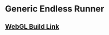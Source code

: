 <h1>Generic Endless Runner</h1>
 <h2> 
  <a href="https://skyroy.itch.io/generic-endless-runner">WebGL Build Link</a>
 </h2>